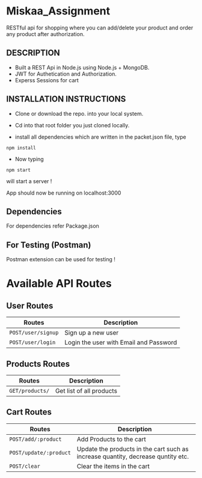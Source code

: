 # Miskaa_Assignment
RESTful api for shopping where you can add/delete your product and order any product after authorization.
## DESCRIPTION
- Built a REST Api in Node.js using Node.js + MongoDB.
- JWT for Authetication and Authorization.
- Experss Sessions for cart
## INSTALLATION INSTRUCTIONS
 - Clone or download the repo. into your local system.

 - Cd into that root folder you just cloned locally.

 - install all dependencies which are written in the packet.json file, type
```
npm install
```
 - Now typing
```
npm start
```
will start a server !

App should now be running on localhost:3000

## Dependencies
For dependencies refer Package.json
## For Testing (Postman)
Postman extension can be used for testing !

# Available API Routes

## User Routes

| Routes | Description |
| ------ | ----------- |
| `POST/user/signup` | Sign up a new user |
| `POST/user/login` | Login the user with Email and Password |

## Products Routes

| Routes | Description |
| ------ | ----------- |
| `GET/products/` | Get list of all products |

## Cart Routes

| Routes | Description |
| ------ | ----------- |
| `POST/add/:product` | Add Products to the cart |
| `POST/update/:product` | Update the products in the cart such as increase quantity, decrease quntity etc. |
| `POST/clear` | Clear the items in the cart |

